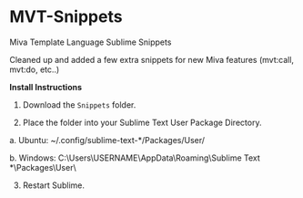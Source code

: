# MVT-Snippets
Miva Template Language Sublime Snippets

Cleaned up and added a few extra snippets for new Miva features (mvt:call, mvt:do, etc..)

__Install Instructions__

1. Download the `Snippets` folder.

2. Place the folder into your Sublime Text User Package Directory.

  a. Ubuntu: ~/.config/sublime-text-*/Packages/User/
  
  b. Windows: C:\Users\USERNAME\AppData\Roaming\Sublime Text *\Packages\User\

3. Restart Sublime.
